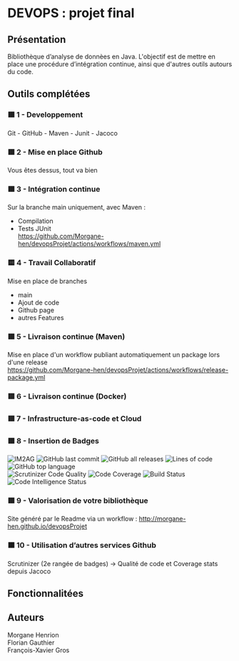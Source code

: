# DEVOPS : projet final

## Présentation

Bibliothèque d’analyse de donnèes en Java. L'objectif est de mettre en place une procédure d’intégration continue, ainsi que d'autres outils autours du code.

## Outils complétées

### 🟩 1 - Developpement

Git - GitHub - Maven - Junit - Jacoco

### 🟩 2 - Mise en place Github

Vous êtes dessus, tout va bien

### 🟩 3 - Intégration continue

Sur la branche main uniquement, avec Maven :  
- Compilation  
- Tests JUnit  
https://github.com/Morgane-hen/devopsProjet/actions/workflows/maven.yml

### 🟨 4 - Travail Collaboratif

Mise en place de branches 
- main  
- Ajout de code
- Github page
- autres Features

### 🟩 5 - Livraison continue (Maven)

Mise en place d'un workflow publiant automatiquement un package lors d'une release  
https://github.com/Morgane-hen/devopsProjet/actions/workflows/release-package.yml

### 🟥 6 - Livraison continue (Docker)

### 🟥 7 - Infrastructure-as-code et Cloud

### 🟩 8 - Insertion de Badges

![IM2AG](https://img.shields.io/badge/IM2AG-Seal%20of%20Quality-blue) ![GitHub last commit](https://img.shields.io/github/last-commit/Morgane-hen/devopsProjet) ![GitHub all releases](https://img.shields.io/github/downloads/Morgane-hen/devopsProjet/total) ![Lines of code](https://img.shields.io/tokei/lines/github/Morgane-hen/devopsProjet) ![GitHub top language](https://img.shields.io/github/languages/top/Morgane-hen/devopsProjet)  
![Scrutinizer Code Quality](https://scrutinizer-ci.com/g/Morgane-hen/devopsProjet/badges/quality-score.png?b=main) ![Code Coverage](https://scrutinizer-ci.com/g/Morgane-hen/devopsProjet/badges/coverage.png?b=main) ![Build Status](https://scrutinizer-ci.com/g/Morgane-hen/devopsProjet/badges/build.png?b=main) ![Code Intelligence Status](https://scrutinizer-ci.com/g/Morgane-hen/devopsProjet/badges/code-intelligence.svg?b=main)

### 🟩 9 - Valorisation de votre bibliothèque

Site généré par le Readme via un workflow : http://morgane-hen.github.io/devopsProjet

### 🟧 10 - Utilisation d’autres services Github
  Scrutinizer (2e rangée de badges) -> Qualité de code et Coverage stats depuis Jacoco

## Fonctionnalitées

## Auteurs

Morgane Henrion  
Florian Gauthier  
François-Xavier Gros
